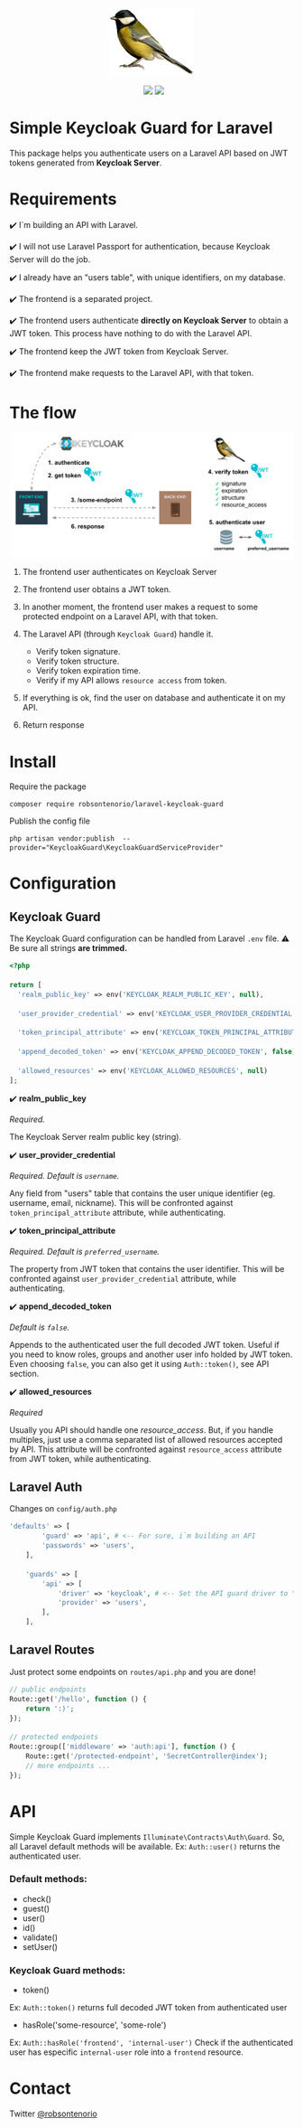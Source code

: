 <p align="center">
  <img src="bird.png">  
</p>
<p align="center">
&nbsp;
        <img src="https://img.shields.io/packagist/v/robsontenorio/laravel-keycloak-guard.svg" />
        <img src="https://img.shields.io/packagist/dt/robsontenorio/laravel-keycloak-guard.svg" />

</p>

# Simple Keycloak Guard for Laravel

This package helps you authenticate users on a Laravel API based on JWT tokens generated from  **Keycloak Server**.


# Requirements

✔️ I`m building an API with Laravel.

✔️ I will not use Laravel Passport for authentication, because Keycloak Server will do the job.

✔️ I already have an "users table", with unique identifiers, on my database.

✔️ The frontend is a separated project.

✔️ The frontend users authenticate **directly on Keycloak Server** to obtain a JWT token. This process have nothing to do with the Laravel API.

✔️ The frontend keep the JWT token from Keycloak Server.

✔️ The frontend make requests to the Laravel API, with that token.



# The flow

<p align="center">
  <img src="flow.png">  
</p>


1. The frontend user authenticates on Keycloak Server

1. The frontend user obtains a JWT token.

1. In another moment, the frontend user makes a request to some protected endpoint on a Laravel API, with that token.

1. The Laravel API (through `Keycloak Guard`) handle it.
   - Verify token signature.
   - Verify token structure.
   - Verify token expiration time.
   - Verify if my API allows `resource access` from token.

1. If everything is ok, find the user on database and authenticate it on my API.

1. Return response

# Install

Require the package

```
composer require robsontenorio/laravel-keycloak-guard
```

Publish the config file

```
php artisan vendor:publish  --provider="KeycloakGuard\KeycloakGuardServiceProvider"

```

# Configuration

## Keycloak Guard

The Keycloak Guard configuration can be handled from Laravel `.env` file. ⚠️ Be sure all strings **are trimmed.**

```php
<?php

return [  
  'realm_public_key' => env('KEYCLOAK_REALM_PUBLIC_KEY', null),

  'user_provider_credential' => env('KEYCLOAK_USER_PROVIDER_CREDENTIAL', 'username'),

  'token_principal_attribute' => env('KEYCLOAK_TOKEN_PRINCIPAL_ATTRIBUTE', 'preferred_username'),

  'append_decoded_token' => env('KEYCLOAK_APPEND_DECODED_TOKEN', false),

  'allowed_resources' => env('KEYCLOAK_ALLOWED_RESOURCES', null)
];

```

✔️  **realm_public_key**

*Required.*

The Keycloak Server realm public key (string).

✔️ **user_provider_credential**

*Required. Default is `username`.*


Any field from "users" table that contains the user unique identifier (eg.  username, email, nickname). This will be confronted against  `token_principal_attribute` attribute, while authenticating.

✔️ **token_principal_attribute**

*Required. Default is `preferred_username`.*

The property from JWT token that contains the user identifier.
This will be confronted against  `user_provider_credential` attribute, while authenticating.

✔️ **append_decoded_token**

*Default is `false`.*

Appends to the authenticated user the full decoded JWT token. Useful if you need to know roles, groups and another user info holded by JWT token. Even choosing `false`, you can also get it using `Auth::token()`, see API section.

✔️ **allowed_resources**

*Required*

Usually you API should handle one *resource_access*. But, if you handle multiples, just use a comma separated list of allowed resources accepted by API. This attribute will be confronted against `resource_access` attribute from JWT token, while authenticating.

## Laravel Auth

Changes on `config/auth.php`
```php
'defaults' => [
        'guard' => 'api', # <-- For sure, i`m building an API
        'passwords' => 'users',
    ],

    'guards' => [
        'api' => [
            'driver' => 'keycloak', # <-- Set the API guard driver to "keycloak"
            'provider' => 'users',
        ],
    ],
```

## Laravel Routes
Just protect some endpoints on `routes/api.php` and you are done!

```php
// public endpoints
Route::get('/hello', function () {
    return ':)';
});

// protected endpoints
Route::group(['middleware' => 'auth:api'], function () {
    Route::get('/protected-endpoint', 'SecretController@index');
    // more endpoints ...
});
```


# API

Simple Keycloak Guard implements `Illuminate\Contracts\Auth\Guard`. So, all Laravel default methods will be available. Ex: `Auth::user()` returns the authenticated user.

### Default methods:

- check()
- guest()
- user()
- id()
- validate()
- setUser()


### Keycloak Guard methods:

- token()

Ex: `Auth::token()` returns full decoded JWT token from authenticated user

- hasRole('some-resource', 'some-role')

Ex: `Auth::hasRole('frontend', 'internal-user')` Check if the authenticated user has especific `internal-user` role into a `frontend` resource.

# Contact

Twitter [@robsontenorio](https://twitter.com/robsontenorio)
